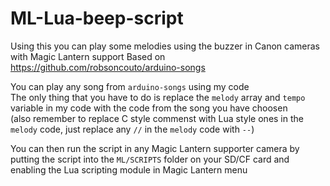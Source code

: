 # ML-Lua-beep-script
Using this you can play some melodies using the buzzer in Canon cameras with Magic Lantern support
Based on https://github.com/robsoncouto/arduino-songs

You can play any song from `arduino-songs` using my code  
The only thing that you have to do is replace the `melody` array and `tempo` variable in my code with the code from the song you have choosen  
(also remember to replace C style commenst with Lua style ones in the `melody` code, just replace any `//` in the `melody` code with `--`)

You can then run the script in any Magic Lantern supporter camera by putting the script into the `ML/SCRIPTS` folder on your SD/CF card and enabling the Lua scripting module in Magic Lantern menu
